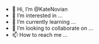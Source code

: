 - 👋 Hi, I’m @KateNovian
- 👀 I’m interested in ...
- 🌱 I’m currently learning ...
- 💞️ I’m looking to collaborate on ...
- 📫 How to reach me ...

<!---
KateNovian/KateNovian is a ✨ special ✨ repository because its `README.md` (this file) appears on your GitHub profile.
You can click the Preview link to take a look at your changes.
--->
